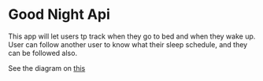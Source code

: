 # Good Night Api

This app will let users tp track when they go to bed and when they wake up. User can follow another user to know what their sleep schedule, and they can be followed also.

See the diagram on [this](https://drive.google.com/file/d/1P-VDda2fN743ubPgNj_sBKheqnjpLOCA/view?usp=sharing)